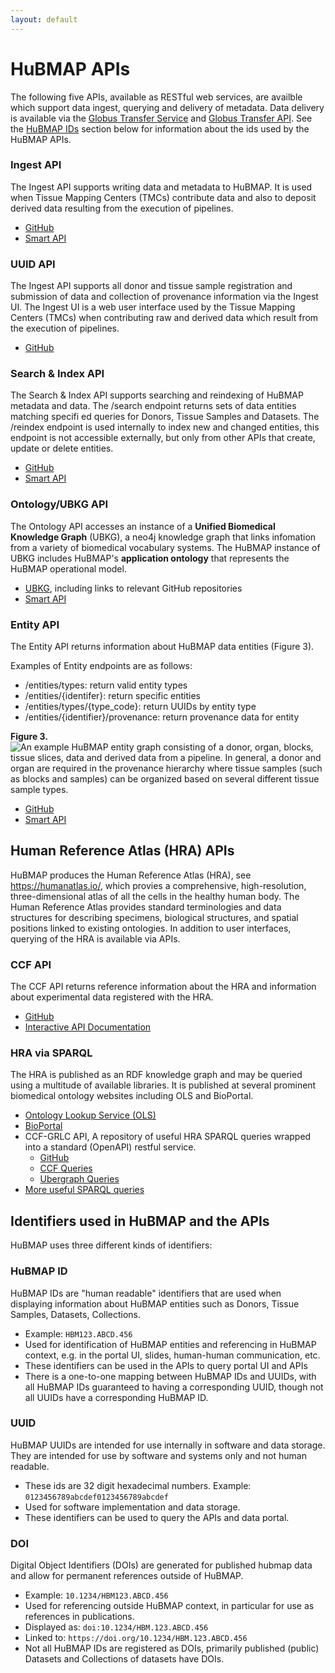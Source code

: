 ```yaml
---
layout: default
---
```

# HuBMAP APIs

The following five APIs, available as RESTful web services, are availble which support data ingest, querying and delivery of metadata. Data delivery is available via the [Globus Transfer Service](https://www.globus.org/data-transfer) and [Globus Transfer API](https://docs.globus.org/api/transfer/).  See the [HuBMAP IDs](#HUBMAPIDS) section below for information about the ids used by the HuBMAP APIs.


### Ingest API
The Ingest API supports writing data and metadata to HuBMAP. It is used when Tissue Mapping Centers (TMCs) contribute data and also to deposit derived data resulting from the execution of pipelines.
- [GitHub](https://github.com/hubmapconsortium/ingest-ui) 
- [Smart API](https://smart-api.info/ui/5a6bea1158d2652743c7a201fdb1c44d)

### UUID API
The Ingest API supports all donor and tissue sample registration and submission of data and collection of provenance information via the Ingest UI. The Ingest UI is a web user interface used by the Tissue Mapping Centers (TMCs) when contributing raw and derived data which result from the execution of pipelines.
- [GitHub](https://github.com/hubmapconsortium/uuid-api)


### Search & Index API
The Search & Index API supports searching and reindexing of HuBMAP metadata and data. The /search endpoint returns sets of data entities matching specifi ed queries for Donors, Tissue Samples and Datasets. The /reindex endpoint is used internally to index new and changed entities, this endpoint is not accessible externally, but only from other APIs that create, update or delete entities.
- [GitHub](https://github.com/hubmapconsortium/search-api)
- [Smart API](https://smart-api.info/ui/7aaf02b838022d564da776b03f357158)

### Ontology/UBKG API
The Ontology API accesses an instance of a **Unified Biomedical Knowledge Graph** (UBKG), a neo4j knowledge graph that links infomation from a variety of biomedical vocabulary systems. The HuBMAP instance of UBKG includes HuBMAP's **application ontology** that represents the HuBMAP operational model. 

- [UBKG](https://ubkg.docs.xconsortia.org/), including links to relevant GitHub repositories
- [Smart API](https://smart-api.info/ui/96e5b5c0b0efeef5b93ea98ac2794837)

### Entity API
The Entity API returns information about HuBMAP data entities (Figure 3). 

Examples of Entity endpoints are as follows:
 - /entities/types: return valid entity types
 - /entities/{identifer}: return specific entities
 - /entities/types/{type_code}: return UUIDs by entity type
 - /entities/{identifier}/provenance: return provenance
   data for entity

**Figure 3.**
![An example HuBMAP entity graph consisting of a donor, organ, blocks, tissue slices, data and derived data from a pipeline. In general, a donor and organ are required in the provenance hierarchy where tissue samples (such as blocks and samples) can be organized based on several different tissue sample types.](https://drive.google.com/file/d/14aAyTItvm3teFB5jUX5TVGRpW4oit99b/view?usp=sharing)

- [GitHub](https://github.com/hubmapconsortium/entity-api) 
- [Smart API](https://smart-api.info/ui/0065e419668f3336a40d1f5ab89c6ba3)

## <a id="HRA"></a> Human Reference Atlas (HRA) APIs
HuBMAP produces the Human Reference Atlas (HRA), see <https://humanatlas.io/>, which provies a comprehensive, high-resolution, three-dimensional atlas of all the cells in the healthy human body. The Human Reference Atlas provides standard terminologies and data structures for describing specimens, biological structures, and spatial positions linked to existing ontologies. In addition to user interfaces, querying of the HRA is available via APIs.

### CCF API
The CCF API returns reference information about the HRA and information about experimental data registered with the HRA.

- [GitHub](https://github.com/hubmapconsortium/ccf-ui)
- [Interactive API Documentation](https://ccf-api.hubmapconsortium.org/#/)

### HRA via SPARQL
The HRA is published as an RDF knowledge graph and may be queried using a multitude of available libraries. It is published at several prominent biomedical ontology websites including OLS and BioPortal.

- [Ontology Lookup Service (OLS)](https://www.ebi.ac.uk/ols/ontologies/ccf)
- [BioPortal](https://bioportal.bioontology.org/ontologies/CCF)
- CCF-GRLC API, A repository of useful HRA SPARQL queries wrapped into a standard (OpenAPI) restful service. 
    - [GitHub](https://github.com/hubmapconsortium/ccf-grlc/)
    - [CCF Queries](http://grlc.io/api/hubmapconsortium/ccf-grlc/ccf/)
    - [Ubergraph Queries](http://grlc.io/api/hubmapconsortium/ccf-grlc/ubergraph/)
- [More useful SPARQL queries](https://triplydb.com/BruceWHerrII/-/stories/CCFOWL-v201-Paper)

## <a id="HUBMAPIDS"></a> Identifiers used in HuBMAP and the APIs

HuBMAP uses three different kinds of identifiers:

### HuBMAP ID

HuBMAP IDs are "human readable" identifiers that are used when displaying information about HuBMAP entities such as Donors, Tissue Samples, Datasets, Collections.

- Example: `HBM123.ABCD.456` 
- Used for identification of HuBMAP entities and referencing in HuBMAP context, e.g. in the portal UI, slides, human-human communication, etc.
- These identifiers can be used in the APIs to query portal UI and APIs
- There is a one-to-one mapping between HuBMAP IDs and UUIDs, with all HuBMAP IDs guaranteed to having a corresponding UUID, though not all UUIDs have a corresponding HuBMAP ID.

### UUID
HuBMAP UUIDs are intended for use internally in software and data storage.  They are intended for use by software and systems only and not human readable.

- These ids are 32 digit hexadecimal numbers. Example: `0123456789abcdef0123456789abcdef`
- Used for software implementation and data storage.
- These identifiers can be used to query the APIs and data portal.

### DOI
Digital Object Identifiers (DOIs) are generated for published hubmap data and allow for permanent references outside of HuBMAP.

- Example: `10.1234/HBM123.ABCD.456` 
- Used for referencing outside HuBMAP context, in particular for use as references in publications.
- Displayed as: `doi:10.1234/HBM.123.ABCD.456`
- Linked to: `https://doi.org/10.1234/HBM.123.ABCD.456`
- Not all HuBMAP IDs are registered as DOIs, primarily published (public) Datasets and Collections of datasets have DOIs.
